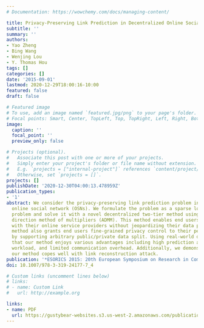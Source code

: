 ```yaml
---
# Documentation: https://wowchemy.com/docs/managing-content/

title: Privacy-Preserving Link Prediction in Decentralized Online Social Networks
subtitle: ''
summary: ''
authors:
- Yao Zheng
- Bing Wang
- Wenjing Lou
- Y. Thomas Hou
tags: []
categories: []
date: '2015-09-01'
lastmod: 2020-12-29T18:00:16-10:00
featured: false
draft: false

# Featured image
# To use, add an image named `featured.jpg/png` to your page's folder.
# Focal points: Smart, Center, TopLeft, Top, TopRight, Left, Right, BottomLeft, Bottom, BottomRight.
image:
  caption: ''
  focal_point: ''
  preview_only: false

# Projects (optional).
#   Associate this post with one or more of your projects.
#   Simply enter your project's folder or file name without extension.
#   E.g. `projects = ["internal-project"]` references `content/project/deep-learning/index.md`.
#   Otherwise, set `projects = []`.
projects: []
publishDate: '2020-12-30T04:00:13.478959Z'
publication_types:
- '1'
abstract: We consider the privacy-preserving link prediction problem in decentralized
  online social network (OSNs). We formulate the problem as a sparse logistic regression
  problem and solve it with a novel decentralized two-tier method using alternating
  direction method of multipliers (ADMM). This method enables end users to collaborate
  with their online service providers without jeopardizing their data privacy. The
  method also grants end users fine-grained privacy control to their personal data
  by supporting arbitrary public/private data split. Using real-world data, we show
  that our method enjoys various advantages including high prediction accuracy, balanced
  workload, and limited communication overhead. Additionally, we demonstrate that
  our method copes well with link reconstruction attack.
publication: '*ESORICS 2015: 20th European Symposium on Research in Computer Security*'
doi: 10.1007/978-3-319-24177-7_4

# Custom links (uncomment lines below)
# links:
# - name: Custom Link
#   url: http://example.org

links:
- name: PDF
  url: https://gustybear-websites.s3.us-west-2.amazonaws.com/publication-zheng-privacy-preserving-link-prediction-2015/Zheng+et+al.+-+2015+-+Privacy-Preserving+Link+Prediction+in+Decentralize.pdf
---
```

